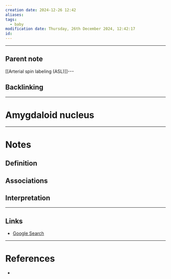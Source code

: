 ```yaml
---
creation date: 2024-12-26 12:42
aliases: 
tags:
  - baby
modification date: Thursday, 26th December 2024, 12:42:17
id:
---
```

---

## Parent note
[[Arterial spin labeling (ASL)]]---
## Backlinking


---
# Amygdaloid nucleus


---
# Notes

## Definition

## Associations

## Interpretation

---
## Links
- [Google Search](https://www.google.com/search?q=Amygdaloid+nucleus)

---
# References
+ 